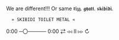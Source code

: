 We are different!!! Or same
𝖗𝖎𝖟𝖟. 
𝖌𝖞𝖆𝖙𝖙. 
𝖘𝖐𝖎𝖇𝖎𝖉𝖎. 

      » SKIBIDI TOILET METAL «
 0:00 ─〇───── 0:00
     ⇄   ◃◃   ⅠⅠ   ▹▹   ↻
<!---
joyfulshows/joyfulshows is a ✨ special ✨ repository because its `README.md` (this file) appears on your GitHub profile.
You can click the Preview link to take a look at your changes.
--->
